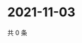 # 2021-11-03

共 0 条

<!-- BEGIN WEIBO -->
<!-- 最后更新时间 Wed Nov 03 2021 13:12:55 GMT+0800 (China Standard Time) -->

<!-- END WEIBO -->
